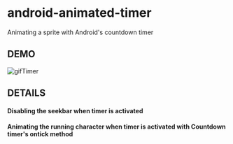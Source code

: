 # android-animated-timer
Animating a sprite with Android's countdown timer

## DEMO
![gifTimer](https://user-images.githubusercontent.com/54027136/82070973-07865c80-9708-11ea-942a-64ce540d67a4.gif)

## DETAILS
<h4> Disabling the seekbar when timer is activated </h4>
<h4> Animating the running character when timer is activated with Countdown timer's ontick method </h4>
